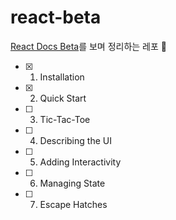 # react-beta

[React Docs Beta](https://beta.reactjs.org/)를 보며 정리하는 레포 🤭

- [x] 1. Installation
- [x] 2. Quick Start
- [ ] 3. Tic-Tac-Toe
- [ ] 4. Describing the UI
- [ ] 5. Adding Interactivity
- [ ] 6. Managing State
- [ ] 7. Escape Hatches
